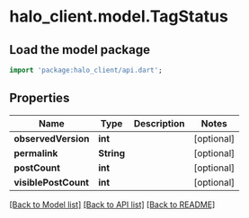 # halo_client.model.TagStatus

## Load the model package
```dart
import 'package:halo_client/api.dart';
```

## Properties
Name | Type | Description | Notes
------------ | ------------- | ------------- | -------------
**observedVersion** | **int** |  | [optional] 
**permalink** | **String** |  | [optional] 
**postCount** | **int** |  | [optional] 
**visiblePostCount** | **int** |  | [optional] 

[[Back to Model list]](../README.md#documentation-for-models) [[Back to API list]](../README.md#documentation-for-api-endpoints) [[Back to README]](../README.md)


